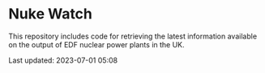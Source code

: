 # Nuke Watch

This repository includes code for retrieving the latest information available on the output of EDF nuclear power plants in the UK.

Last updated: 2023-07-01 05:08
